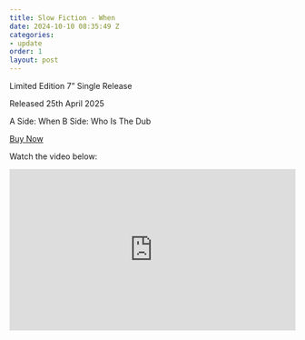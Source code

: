 ```yaml
---
title: Slow Fiction - When
date: 2024-10-10 08:35:49 Z
categories:
- update
order: 1
layout: post
---
```


Limited Edition 7” Single Release

Released 25th April 2025

A Side: When
B Side: Who Is The Dub

<a href="https://speedywunderground.ffm.to/slowfiction-" class="add-cart" >Buy Now</a>

Watch the video below:

<style>.embed-container { position: relative; padding-bottom: 56.25%; height: 0; overflow: hidden; max-width: 100%; } .embed-container iframe, .embed-container object, .embed-container embed { position: absolute; top: 0; left: 0; width: 100%; height: 100%; }</style><div class='embed-container'><iframe src='https://www.youtube.com/embed/OFFsKJsXyXU' frameborder='0' allowfullscreen></iframe></div>
<p> </p>

